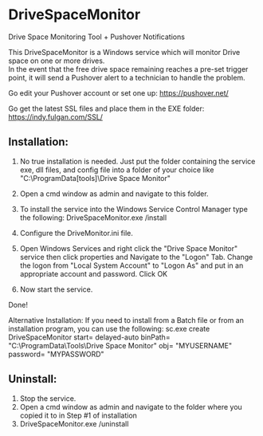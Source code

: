 # DriveSpaceMonitor
Drive Space Monitoring Tool + Pushover Notifications

This DriveSpaceMonitor is a Windows service which will monitor Drive space on one or more drives.  
In the event that the free drive space remaining reaches a pre-set trigger point, it will send a 
Pushover alert to a technician to handle the problem.


Go edit your Pushover account or set one up:
https://pushover.net/

Go get the latest SSL files and place them in the EXE folder:
https://indy.fulgan.com/SSL/




Installation:
-----------------------------------------------------
1) No true installation is needed.  Just put the folder containing the service exe, dll files, and config file
   into a folder of your choice like "C:\ProgramData\[tools]\Drive Space Monitor" 

2) Open a cmd window as admin and navigate to this folder.

3) To install the service into the Windows Service Control Manager type the following:
   DriveSpaceMonitor.exe /install
   
4) Configure the DriveMonitor.ini file.

5) Open Windows Services and right click the "Drive Space Monitor" service then click properties and
   Navigate to the "Logon" Tab.  Change the logon from "Local System Account" to "Logon As" and put in 
   an appropriate account and password. Click OK
   
6) Now start the service.

Done!


Alternative Installation:
If you need to install from a Batch file or from an installation program, you can use the following:
sc.exe create DriveSpaceMonitor start= delayed-auto binPath= "C:\ProgramData\Tools\Drive Space Monitor" obj= "MYUSERNAME" password= "MYPASSWORD"


Uninstall:
-----------------------------------------------------
1) Stop the service.
2) Open a cmd window as admin and navigate to the folder where you copied it to in Step #1 of installation
3) DriveSpaceMonitor.exe /uninstall
